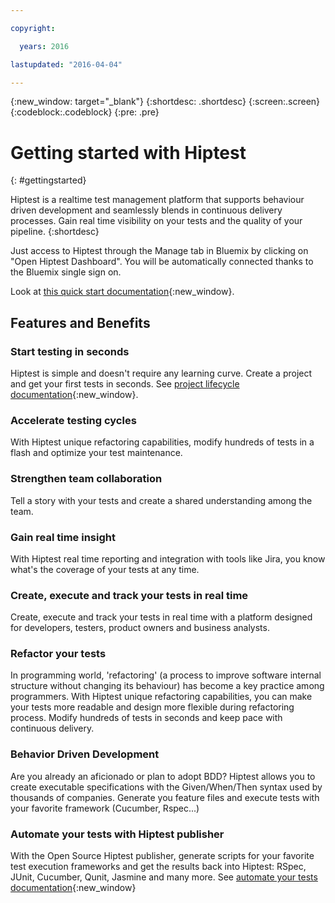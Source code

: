 ```yaml
---

copyright:

  years: 2016

lastupdated: "2016-04-04"

---
```


{:new_window: target="_blank"}
{:shortdesc: .shortdesc}
{:screen:.screen}
{:codeblock:.codeblock}
{:pre: .pre}

# Getting started with Hiptest
{: #gettingstarted}

Hiptest is a realtime test management platform that supports behaviour driven development and seamlessly blends in continuous delivery processes. Gain real time visibility on your tests and the quality of your pipeline.
{:shortdesc}

Just access to Hiptest through the Manage tab in Bluemix by clicking on "Open Hiptest Dashboard". You will be automatically connected thanks to the Bluemix single sign on.

Look at [this quick start documentation](http://docs.hiptest.net/get-started/){:new_window}. 

## Features and Benefits

### Start testing in seconds

Hiptest is simple and doesn't require any learning curve. Create a project and get your first tests in seconds. See [project lifecycle documentation](http://docs.hiptest.net/create-import-and-delete/){:new_window}.

### Accelerate testing cycles

With Hiptest unique refactoring capabilities, modify hundreds of tests in a flash and optimize your test maintenance.

### Strengthen team collaboration

Tell a story with your tests and create a shared understanding among the team.

### Gain real time insight

With Hiptest real time reporting and integration with tools like Jira, you know what's the coverage of your tests at any time.

### Create, execute and track your tests in real time

Create, execute and track your tests in real time with a platform designed for developers, testers, product owners and business analysts.

### Refactor your tests

In programming world, 'refactoring' (a process to improve software internal structure without changing its behaviour) has become a key practice among programmers. With Hiptest unique refactoring capabilities, you can make your tests more readable and design more flexible during refactoring process. Modify hundreds of tests in seconds and keep pace with continuous delivery.

### Behavior Driven Development

Are you already an aficionado or plan to adopt BDD? Hiptest allows you to create executable specifications with the Given/When/Then syntax used by thousands of companies. Generate you feature files and execute tests with your favorite framework (Cucumber, Rspec...)

### Automate your tests with Hiptest publisher

With the Open Source Hiptest publisher, generate scripts for your favorite test execution frameworks and get the results back into Hiptest: RSpec, JUnit, Cucumber, Qunit, Jasmine and many more. See [automate your tests documentation](http://docs.hiptest.net/automate-your-tests){:new_window}


<!-- Related links moved to toc file:

# Related links
{: #rellinks notoc}

## Tutorials

* [Test automation with Hiptest: from test design to CI](http://blog.hiptest.net/2016/01/25/test-automation-with-hiptest-from-test-design-to-ci){:new_window}
* [Mobile test automation with Appium and Hiptest](http://blog.hiptest.net/2015/12/18/mobile-test-automation-with-appium-and-hiptest/){:new_window}
* [A simple Selenium test from Hiptest](http://blog.hiptest.net/2015/10/30/tutorial-a-simple-selenium-test-from-hiptest/){:new_window}

## Related Links
{: #general}

* [Hiptest documentation](http://docs.hiptest.net/){:new_window}
* [Hiptest blog](http://blog.hiptest.net/){:new_window}
* [YouTube](https://www.youtube.com/channel/UCx8MFcFrl8tUbfrXSAPDnLw){:new_window}
* [Hiptest features](https://hiptest.net/features){:new_window}

-->
